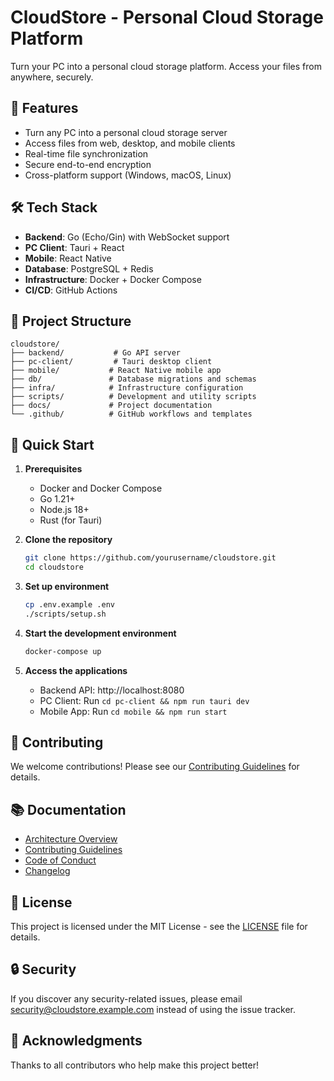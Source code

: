# CloudStore - Personal Cloud Storage Platform

Turn your PC into a personal cloud storage platform. Access your files from anywhere, securely.

## 🚀 Features

- Turn any PC into a personal cloud storage server
- Access files from web, desktop, and mobile clients
- Real-time file synchronization
- Secure end-to-end encryption
- Cross-platform support (Windows, macOS, Linux)

## 🛠️ Tech Stack

- **Backend**: Go (Echo/Gin) with WebSocket support
- **PC Client**: Tauri + React
- **Mobile**: React Native
- **Database**: PostgreSQL + Redis
- **Infrastructure**: Docker + Docker Compose
- **CI/CD**: GitHub Actions

## 📁 Project Structure

```
cloudstore/
├── backend/           # Go API server
├── pc-client/         # Tauri desktop client
├── mobile/           # React Native mobile app
├── db/               # Database migrations and schemas
├── infra/            # Infrastructure configuration
├── scripts/          # Development and utility scripts
├── docs/             # Project documentation
└── .github/          # GitHub workflows and templates
```

## 🏁 Quick Start

1. **Prerequisites**

   - Docker and Docker Compose
   - Go 1.21+
   - Node.js 18+
   - Rust (for Tauri)

2. **Clone the repository**

   ```bash
   git clone https://github.com/yourusername/cloudstore.git
   cd cloudstore
   ```

3. **Set up environment**

   ```bash
   cp .env.example .env
   ./scripts/setup.sh
   ```

4. **Start the development environment**

   ```bash
   docker-compose up
   ```

5. **Access the applications**
   - Backend API: http://localhost:8080
   - PC Client: Run `cd pc-client && npm run tauri dev`
   - Mobile App: Run `cd mobile && npm run start`

## 🤝 Contributing

We welcome contributions! Please see our [Contributing Guidelines](docs/CONTRIBUTING.md) for details.

## 📚 Documentation

- [Architecture Overview](docs/ARCHITECTURE.md)
- [Contributing Guidelines](docs/CONTRIBUTING.md)
- [Code of Conduct](docs/CODE_OF_CONDUCT.md)
- [Changelog](docs/CHANGELOG.md)

## 📄 License

This project is licensed under the MIT License - see the [LICENSE](LICENSE) file for details.

## 🔒 Security

If you discover any security-related issues, please email security@cloudstore.example.com instead of using the issue tracker.

## 🙏 Acknowledgments

Thanks to all contributors who help make this project better!
